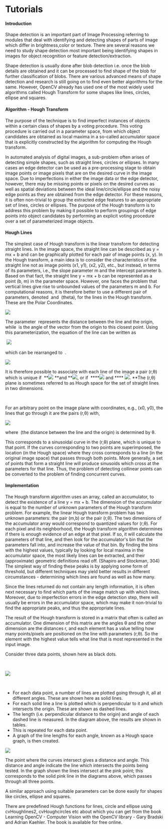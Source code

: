 # Tutorials

#### Introduction

Shape detection is an important part of Image Processing referring to modules that deal with identifying and detecting shapes of parts of image which differ in brightness,color or texture. There are several reasons we need to study shape detection most important being identifying shapes in images for object recognition or feature detection/extraction.

Shape detection is usually done after blob detection i.e. once the blob details are obtained and it can be processed to find shape of the blob for further classification of blobs. There are various advanced means of shape detection and research is still going on to find even better algorithms for the same. However, OpenCV already has used one of the most widely used algorithms called Hough Transform for some shapes like lines, circles, ellipse and squares.

#### Algorithm - Hough Transform

The purpose of the technique is to find imperfect instances of objects within a certain class of shapes by a voting procedure. This voting procedure is carried out in a parameter space, from which object candidates are obtained as local maxima in a so-called accumulator space that is explicitly constructed by the algorithm for computing the Hough transform.

In automated analysis of digital images, a sub-problem often arises of detecting simple shapes, such as straight lines, circles or ellipses. In many cases an edge detector can be used as a pre-processing stage to obtain image points or image pixels that are on the desired curve in the image space. Due to imperfections in either the image data or the edge detector, however, there may be missing points or pixels on the desired curves as well as spatial deviations between the ideal line/circle/ellipse and the noisy edge points as they are obtained from the edge detector. For these reasons, it is often non-trivial to group the extracted edge features to an appropriate set of lines, circles or ellipses. The purpose of the Hough transform is to address this problem by making it possible to perform groupings of edge points into object candidates by performing an explicit voting procedure over a set of parameterized image objects.

#### Hough Lines

The simplest case of Hough transform is the linear transform for detecting straight lines. In the image space, the straight line can be described as y = mx + b and can be graphically plotted for each pair of image points (x, y). In the Hough transform, a main idea is to consider the characteristics of the straight line not as image points (x1, y1), (x2, y2), etc., but instead, in terms of its parameters, i.e., the slope parameter m and the intercept parameter b. Based on that fact, the straight line y = mx + b can be represented as a point (b, m) in the parameter space. However, one faces the problem that vertical lines give rise to unbounded values of the parameters m and b. For computational reasons, it is therefore better to use a different pair of parameters, denoted  and  (theta), for the lines in the Hough transform. These are the Polar Coordinates.

**![][1]**

The parameter  represents the distance between the line and the origin, while  is the angle of the vector from the origin to this closest point. Using this parameterization, the equation of the line can be written as  

 **![][2]**

which can be rearranged to  .

**![][3]**

  
It is therefore possible to associate with each line of the image a pair (r,θ) which is unique if  **![][4] **and **![][5], or if  ****![][6] and **** ![][7]. **The (r,θ) plane is sometimes referred to as Hough space for the set of straight lines in two dimensions.

 

For an arbitrary point on the image plane with coordinates, e.g., (x0, y0), the lines that go through it are the pairs (r,θ) with,

**![][8]**

where  (the distance between the line and the origin) is determined by θ.

  
This corresponds to a sinusoidal curve in the (r,θ) plane, which is unique to that point. If the curves corresponding to two points are superimposed, the location (in the Hough space) where they cross corresponds to a line (in the original image space) that passes through both points. More generally, a set of points that form a straight line will produce sinusoids which cross at the parameters for that line. Thus, the problem of detecting collinear points can be converted to the problem of finding concurrent curves.

#### Implementation

The Hough transform algorithm uses an array, called an accumulator, to detect the existence of a line y = mx + b. The dimension of the accumulator is equal to the number of unknown parameters of the Hough transform problem. For example, the linear Hough transform problem has two unknown parameters: the pair (m,b) or the pair (r,θ). The two dimensions of the accumulator array would correspond to quantized values for (r,θ). For each pixel and its neighborhood, the Hough transform algorithm determines if there is enough evidence of an edge at that pixel. If so, it will calculate the parameters of that line, and then look for the accumulator's bin that the parameters fall into, and increase the value of that bin. By finding the bins with the highest values, typically by looking for local maxima in the accumulator space, the most likely lines can be extracted, and their (approximate) geometric definitions read off. (Shapiro and Stockman, 304) The simplest way of finding these peaks is by applying some form of threshold, but different techniques may yield better results in different circumstances - determining which lines are found as well as how many.

Since the lines returned do not contain any length information, it is often next necessary to find which parts of the image match up with which lines. Moreover, due to imperfection errors in the edge detection step, there will usually be errors in the accumulator space, which may make it non-trivial to find the appropriate peaks, and thus the appropriate lines.

The result of the Hough transform is stored in a matrix that often is called an accumulator. One dimension of this matrix are the angles θ and the other dimension are the distances r, and each element has a value telling how many points/pixels are positioned on the line with parameters (r,θ). So the element with the highest value tells what line that is most represented in the input image.

Consider three data points, shown here as black dots.

 

**![][9]**

 

* For each data point, a number of lines are plotted going through it, all at different angles. These are shown here as solid lines.
* For each solid line a line is plotted which is perpendicular to it and which intersects the origin. These are shown as dashed lines.
* The length (i.e. perpendicular distance to the origin) and angle of each dashed line is measured. In the diagram above, the results are shown in tables.
* This is repeated for each data point.
* A graph of the line lengths for each angle, known as a Hough space graph, is then created.

**![][10]**

The point where the curves intersect gives a distance and angle. This distance and angle indicate the line which intersects the points being tested. In the graph shown the lines intersect at the pink point; this corresponds to the solid pink line in the diagrams above, which passes through all three points.

A similar approach using suitable parameters can be done easily for shapes like circles, ellipse and squares.

There are predefined Hough functions for lines, circle and ellipse using cvHoughlines2, cvHoughcircles etc about which you can get from the book Learning OpenCV - Computer Vision with the OpenCV library - Gary Bradski and Adrian Kaehler. The book is available for free online.

[1]: https://lh5.googleusercontent.com/TSEhlvAexunebXctGjaJjzVKRjYKlZjUn5FW3GKJDNUR6P1F7l6xHcrNG7Sw61QKPN52vhEmu2aJAloyRVoVIcRUw9DMypf61fVJrccq5W07H2wpTCw
[2]: https://lh3.googleusercontent.com/9-2iLYYyYKhVxKk4pIBPmrz2AT3UBbwTFzBADF0cieuPaw_LCOZcym8gj4cwxPZplom1NKiSpwRWWShdbL2Vi2s6JAPyE8ghL_Jc-x3ol1JIa-I8Uc4
[3]: https://lh5.googleusercontent.com/LlILgevml75xZIN33Tjh6p8TglCpbKGyw526NKlA_utPDW0oZ8XZtXaSnrQIZoyfEM9qUfe9lDqK_Bk73vVdE4jAk1PK0rbROpWIclZ4LiD7hC50QQE
[4]: https://lh5.googleusercontent.com/-mEPfhWboLn89d8LXjnqseIvtnJZih5wmIbcKjPswVyZpaC2dHzBF6ptTFwNnrku9bvrsf5XxYbAQP4b2_f_ASYdsa7lKQ76ybJvW7FK13O8HkFgHKY
[5]: https://lh3.googleusercontent.com/R8oZSr6lcKFxolXrOe42lLGKDhptBS5SCqh1XK4JrNyxag2OD4fPqZcFavS8uoSIuTR8I8eOmIye9e1kOaXHNwQhsvg-287j5k5N_w6JV63RzsnQZSQ
[6]: https://lh4.googleusercontent.com/xpuOuX0DMduRKYmFjxiwfejRGmJNvPK1silgNSrLiHv-v2-DUAVs39WNqf0TaPfiASjOTy_M1XPbAHrEtAfnGv56GHL7MvrcgTFJdTYkoWfNQ6mO678
[7]: https://lh5.googleusercontent.com/qZ8-S4zLKZHnGbjsQQvgdaB8f-BwxyM1-teapP2LsOBNIvoQ0FnvDnFe_UL6sLsTGH-3X_zm4w67k5CTaHQA5A2Kw_KdlP0UgnMLynxedBsURqrsywI
[8]: https://lh6.googleusercontent.com/OOff6E9zHxpIHtVaPongSzPflzF1RtrEhbyCstQ6El-Dwz8Firp3RU66wSyTI3rXRo3lhvUpJH9wgaaeAcQ9UTwSXQNfCS86gx_YBhh3v_OQ5mGfCFM
[9]: https://lh3.googleusercontent.com/8ZK5E-yiw1nAlMKrns4XfjkDeznTfI72hyR6tqt7PLRKQjsvXn2U4Gq4pl366ceGpXXeYJL3pCsE23klpJWOsFqWKvJBGkmXcGgz82MB6Gy7gMmyrKU
[10]: https://lh6.googleusercontent.com/4fmLd7B1dgiIzVR7ZozDXZCbUY-eTIGmNyiW0uAmaFAAutHDZBTc61ZAGnAl46NUd6T5QrZ3-k9ll__rnk43XJ0dyPFwYY_k0PEFa-KVHlbdCCNT3o8
